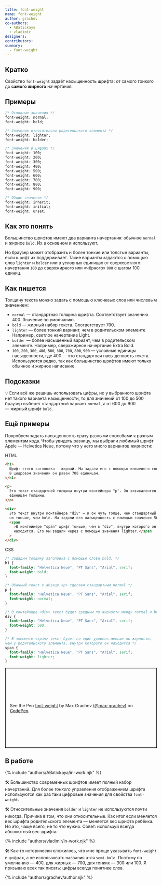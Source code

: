 ```yaml
---
title: font-weight
name: font-weight
author: grachev
co-authors:
  - ABatickaya
  - vladimir
designers:
contributors:
summary:
  - font-weight
---
```


## Кратко

Свойство `font-weight` задаёт насыщенность шрифта: от самого тонкого до **самого жирного** начертания.

## Примеры

```css
/* Основные значения */
font-weight: normal;
font-weight: bold;

/* Значения относительно родительского элемента */
font-weight: lighter;
font-weight: bolder;

/* Значения в цифрах */
font-weight: 100;
font-weight: 200;
font-weight: 300;
font-weight: 400;
font-weight: 500;
font-weight: 600;
font-weight: 700;
font-weight: 800;
font-weight: 900;

/* Общие значения */
font-weight: inherit;
font-weight: initial;
font-weight: unset;
```

## Как это понять

Большинство шрифтов имеют два варианта начертания: обычное `normal` и жирное `bold`. Их в основном и используют.

Но браузер может отобразить и более тонкие или толстые варианты, если шрифт их поддерживает. Такие варианты задаются с помощью слов `lighter` и `bolder` или в условных единицах от сверхсветлого начертания `100` до сверхжирного или «чёрного» `900` с шагом 100 единиц.

## Как пишется

Толщину текста можно задать с помощью ключевых слов или числовым значением:

- `normal` — стандартная толщина шрифта. Соответствует значению 400. Значение по умолчанию.
- `bold` — жирный набор текста. Соответствует 700.
- `lighter` — более тонкий вариант, чем в родительском элементе. Например, светлое начертание Light.
- `bolder` — более насыщенный вариант, чем в родительском элементе. Например, сверхжирное начертание Extra Bold.
- `100`, `200`, `300`, `400`, `500`, `600`, `700`, `800`, `900` — условные единицы насыщенности, где 400 — это стандартная насыщенность текста. Используются редко, так как большинство шрифтов имеют только обычное и жирное написание.

## Подсказки

💡 Если всё же решишь использовать цифры, но у выбранного шрифта нет такого варианта насыщенности, то для значений от 100 до 500 браузер выберет стандартный вариант `normal`, а от 600 до 900 — жирный шрифт `bold`.

## Ещё примеры

Попробуем задать насыщенность сразу разными способами к разным элементам кода. Чтобы увидеть разницу, мы выбрали любимый шрифт Apple — Helvetica Neue, потому что у него много вариантов жирности:

HTML

```html
<h1>
  Шрифт этого заголовка — жирный. Мы задали его с помощью ключевого слова bold.
  В цифровом значении он равен 700 единицам.
</h1>

<p>
  Это текст стандартной толщины внутри контейнера "p". Он эквивалентен 400
  единицам толщины.
</p>

<div>
  Это текст внутри контейнера "div" — и он чуть толще, чем стандартный normal,
  но тоньше, чем bold. Мы задали его насыщенность с помощью значения 500.<br />
  <span
    >В контейнере "span" шрифт тоньше, чем в "div", внутри которого он
    находится. Его мы задали через с помощью значения lighter.</span
  >
</div>
```

CSS

```css
/* Зададим толщину заголовка с помощью слова bold. */
h1 {
  font-family: "Helvetica Neue", "PT Sans", "Arial", serif;
  font-weight: bold;
}

/* Обычный текст в абзаце <p> сделаем стандартным normal */
p {
  font-family: "Helvetica Neue", "PT Sans", "Arial", serif;
  font-weight: normal;
}

/* В контейнере <div> текст будет средним по жирности между normal и bold */
div {
  font-family: "Helvetica Neue", "PT Sans", "Arial", serif;
  font-weight: 500;
}

/* В элементе <span> текст будет на один уровень меньше по жирности,
чем у родительского элемента, внутри которого он находится */
span {
  font-family: "Helvetica Neue", "PT Sans", "Arial", serif;
  font-weight: lighter;
}
```

<p class="codepen" data-height="265" data-theme-id="light" data-default-tab="css,result" data-user="max-grachev" data-slug-hash="MRWpNV" style="height: 265px; box-sizing: border-box; display: flex; align-items: center; justify-content: center; border: 2px solid; margin: 1em 0; padding: 1em;" data-pen-title="font-weight">
  <span>See the Pen <a href="https://codepen.io/max-grachev/pen/MRWpNV">
  font-weight</a> by Max Grachev (<a href="https://codepen.io/max-grachev">@max-grachev</a>)
  on <a href="https://codepen.io">CodePen</a>.</span>
</p>
<script async src="https://static.codepen.io/assets/embed/ei.js"></script>

## В работе

{% include "authors/ABatickaya/in-work.njk" %}

🛠 Большинство современных шрифтов имеет полный набор начертаний. Для более _тонкого_ управления отображением шрифта используются как раз таки цифровые значения для свойства `font-weight`.

🛠 Относительные значения `bolder` и `lighter` не используются почти никогда. Причина в том, что они относительные. Как итог если меняется вес шрифта родительского элемента — меняется вес шрифта ребёнка. Но это, чаще всего, не то что нужно. Совет: используй всегда абсолютный вес шрифта.

{% include "authors/vladimir/in-work.njk" %}

🛠 Как-то исторически сложилось, что мне проще указывать `font-weight` в цифрах, а не использовать названия а-ля `semi-bold`. Поэтому по умолчанию — 400, для жирных — 700, для тонких — 300 или 100. Я призываю всех так писать: цифры всегда понятнее слов.

{% include "authors/grachev/author.njk" %}
